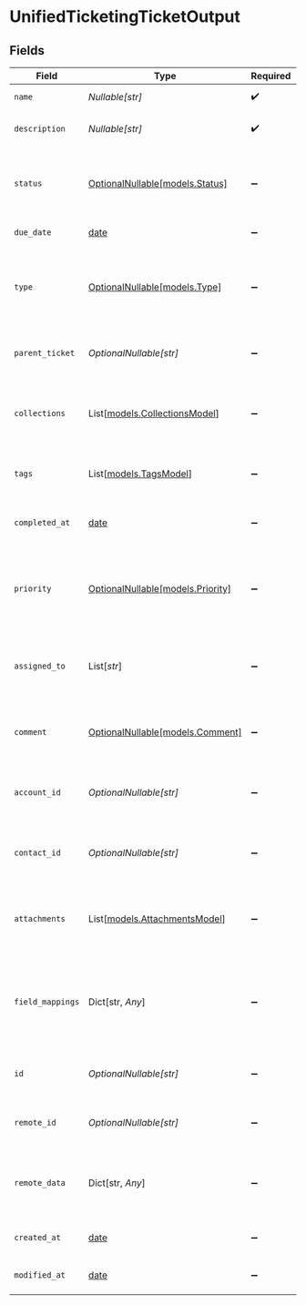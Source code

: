 # UnifiedTicketingTicketOutput


## Fields

| Field                                                                         | Type                                                                          | Required                                                                      | Description                                                                   | Example                                                                       |
| ----------------------------------------------------------------------------- | ----------------------------------------------------------------------------- | ----------------------------------------------------------------------------- | ----------------------------------------------------------------------------- | ----------------------------------------------------------------------------- |
| `name`                                                                        | *Nullable[str]*                                                               | :heavy_check_mark:                                                            | The name of the ticket                                                        | Customer Service Inquiry                                                      |
| `description`                                                                 | *Nullable[str]*                                                               | :heavy_check_mark:                                                            | The description of the ticket                                                 | Help customer                                                                 |
| `status`                                                                      | [OptionalNullable[models.Status]](../models/status.md)                        | :heavy_minus_sign:                                                            | The status of the ticket. Authorized values are OPEN or CLOSED.               | OPEN                                                                          |
| `due_date`                                                                    | [date](https://docs.python.org/3/library/datetime.html#date-objects)          | :heavy_minus_sign:                                                            | The date the ticket is due                                                    | 2024-10-01T12:00:00Z                                                          |
| `type`                                                                        | [OptionalNullable[models.Type]](../models/type.md)                            | :heavy_minus_sign:                                                            | The type of the ticket. Authorized values are PROBLEM, QUESTION, or TASK      | BUG                                                                           |
| `parent_ticket`                                                               | *OptionalNullable[str]*                                                       | :heavy_minus_sign:                                                            | The UUID of the parent ticket                                                 | 801f9ede-c698-4e66-a7fc-48d19eebaa4f                                          |
| `collections`                                                                 | List[[models.CollectionsModel](../models/collectionsmodel.md)]                | :heavy_minus_sign:                                                            | The collection UUIDs the ticket belongs to                                    | [<br/>"801f9ede-c698-4e66-a7fc-48d19eebaa4f"<br/>]                            |
| `tags`                                                                        | List[[models.TagsModel](../models/tagsmodel.md)]                              | :heavy_minus_sign:                                                            | The tags names of the ticket                                                  | [<br/>"my_tag",<br/>"urgent_tag"<br/>]                                        |
| `completed_at`                                                                | [date](https://docs.python.org/3/library/datetime.html#date-objects)          | :heavy_minus_sign:                                                            | The date the ticket has been completed                                        | 2024-10-01T12:00:00Z                                                          |
| `priority`                                                                    | [OptionalNullable[models.Priority]](../models/priority.md)                    | :heavy_minus_sign:                                                            | The priority of the ticket. Authorized values are HIGH, MEDIUM or LOW.        | HIGH                                                                          |
| `assigned_to`                                                                 | List[*str*]                                                                   | :heavy_minus_sign:                                                            | The users UUIDs the ticket is assigned to                                     | [<br/>"801f9ede-c698-4e66-a7fc-48d19eebaa4f"<br/>]                            |
| `comment`                                                                     | [OptionalNullable[models.Comment]](../models/comment.md)                      | :heavy_minus_sign:                                                            | The comment of the ticket                                                     | {<br/>"content": "Assigned the issue !"<br/>}                                 |
| `account_id`                                                                  | *OptionalNullable[str]*                                                       | :heavy_minus_sign:                                                            | The UUID of the account which the ticket belongs to                           | 801f9ede-c698-4e66-a7fc-48d19eebaa4f                                          |
| `contact_id`                                                                  | *OptionalNullable[str]*                                                       | :heavy_minus_sign:                                                            | The UUID of the contact which the ticket belongs to                           | 801f9ede-c698-4e66-a7fc-48d19eebaa4f                                          |
| `attachments`                                                                 | List[[models.AttachmentsModel](../models/attachmentsmodel.md)]                | :heavy_minus_sign:                                                            | The attachements UUIDs tied to the ticket                                     | [<br/>"801f9ede-c698-4e66-a7fc-48d19eebaa4f"<br/>]                            |
| `field_mappings`                                                              | Dict[str, *Any*]                                                              | :heavy_minus_sign:                                                            | The custom field mappings of the ticket between the remote 3rd party & Panora | {<br/>"fav_dish": "broccoli",<br/>"fav_color": "red"<br/>}                    |
| `id`                                                                          | *OptionalNullable[str]*                                                       | :heavy_minus_sign:                                                            | The UUID of the ticket                                                        | 801f9ede-c698-4e66-a7fc-48d19eebaa4f                                          |
| `remote_id`                                                                   | *OptionalNullable[str]*                                                       | :heavy_minus_sign:                                                            | The id of the ticket in the context of the 3rd Party                          | id_1                                                                          |
| `remote_data`                                                                 | Dict[str, *Any*]                                                              | :heavy_minus_sign:                                                            | The remote data of the ticket in the context of the 3rd Party                 | {<br/>"key1": "value1",<br/>"key2": 42,<br/>"key3": true<br/>}                |
| `created_at`                                                                  | [date](https://docs.python.org/3/library/datetime.html#date-objects)          | :heavy_minus_sign:                                                            | The created date of the object                                                | 2024-10-01T12:00:00Z                                                          |
| `modified_at`                                                                 | [date](https://docs.python.org/3/library/datetime.html#date-objects)          | :heavy_minus_sign:                                                            | The modified date of the object                                               | 2024-10-01T12:00:00Z                                                          |